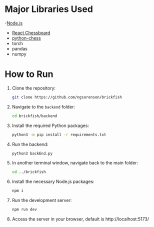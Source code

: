 # Major Libraries Used
-[Node.js](https://nodejs.org/en/download/)
- [React Chessboard](https://www.npmjs.com/package/react-chessboard)
- [python-chess](https://python-chess.readthedocs.io/en/latest/)
- torch
- pandas
- numpy

# How to Run

1. Clone the repository:

    ```bash
    git clone https://github.com/ngsorenson/brickfish
    ```

2. Navigate to the `backend` folder:

    ```bash
    cd brickfish/backend
    ```

3. Install the required Python packages:

    ```bash
    python3 -m pip install -r requirements.txt
    ```

4. Run the backend:

    ```bash
    python3 backEnd.py
    ```

5. In another terminal window, navigate back to the main folder:

    ```bash
    cd ../brickfish
    ```

6. Install the necessary Node.js packages:

    ```bash
    npm i
    ```

7. Run the development server:

    ```bash
    npm run dev
    ```

8. Access the server in your browser, default is http://localhost:5173/

